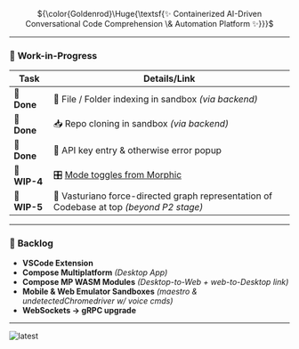 <p align="center">
  ${\color{Goldenrod}\Huge{\textsf{✨ Containerized AI-Driven Conversational Code Comprehension \& Automation Platform ✨}}}$ 
</p>

---

### 🚧 **Work-in-Progress**



|  Task                                            | Details/Link                                                     |
|---------------------------------------------------------|------------------------------------------------------------------|
| 🔸       **Done**                                       | 📁 File / Folder indexing in sandbox _(via backend)_             |
| 🔸       **Done**                                       | 📥 Repo cloning in sandbox _(via backend)_                       |
| 🔸       **Done**                                       | 🔑 API key entry & otherwise error popup                         |
| 🔸      **WIP-4**                                       | 🎛️ [Mode toggles from Morphic](https://github.com/miurla/morphic/blob/main/components/mode-toggle.tsx) |
| 🔸      **WIP-5**                                       | 🌌 Vasturiano force-directed graph representation of Codebase at top _(beyond P2 stage)_          |
---

### 📅 **Backlog**

-  **VSCode Extension**
-  **Compose Multiplatform** _(Desktop App)_
-  **Compose MP WASM Modules** _(Desktop-to-Web + web-to-Desktop link)_
-  **Mobile & Web Emulator Sandboxes** _(maestro & undetectedChromedriver w/ voice cmds)_
-  **WebSockets → gRPC upgrade**

---
</p>

![latest](https://github.com/user-attachments/assets/5afd28f9-9fcb-4fa6-9a3d-e748c6923593)
